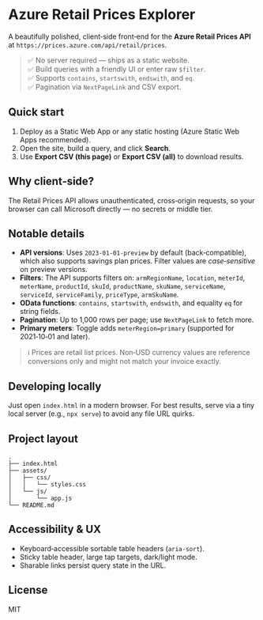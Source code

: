 # Azure Retail Prices Explorer

A beautifully polished, client‑side front‑end for the **Azure Retail Prices API** at `https://prices.azure.com/api/retail/prices`.

> ✅ No server required — ships as a static website.  
> ✅ Build queries with a friendly UI or enter raw `$filter`.  
> ✅ Supports `contains`, `startswith`, `endswith`, and `eq`.  
> ✅ Pagination via `NextPageLink` and CSV export.

## Quick start

1. Deploy as a Static Web App or any static hosting (Azure Static Web Apps recommended).
2. Open the site, build a query, and click **Search**.
3. Use **Export CSV (this page)** or **Export CSV (all)** to download results.

## Why client‑side?
The Retail Prices API allows unauthenticated, cross‑origin requests, so your browser can call Microsoft directly — no secrets or middle tier.

## Notable details
- **API versions**: Uses `2023-01-01-preview` by default (back‑compatible), which also supports savings plan prices. Filter values are *case‑sensitive* on preview versions.
- **Filters**: The API supports filters on: `armRegionName`, `location`, `meterId`, `meterName`, `productId`, `skuId`, `productName`, `skuName`, `serviceName`, `serviceId`, `serviceFamily`, `priceType`, `armSkuName`.
- **OData functions**: `contains`, `startswith`, `endswith`, and equality `eq` for string fields.
- **Pagination**: Up to 1,000 rows per page; use `NextPageLink` to fetch more.
- **Primary meters**: Toggle adds `meterRegion=primary` (supported for 2021‑10‑01 and later).

> ℹ️ Prices are retail list prices. Non‑USD currency values are reference conversions only and might not match your invoice exactly.

## Developing locally
Just open `index.html` in a modern browser. For best results, serve via a tiny local server (e.g., `npx serve`) to avoid any file URL quirks.

## Project layout
```
.
├── index.html
├── assets/
│   ├── css/
│   │   └── styles.css
│   └── js/
│       └── app.js
└── README.md
```

## Accessibility & UX
- Keyboard‑accessible sortable table headers (`aria-sort`).
- Sticky table header, large tap targets, dark/light mode.
- Sharable links persist query state in the URL.

## License
MIT
